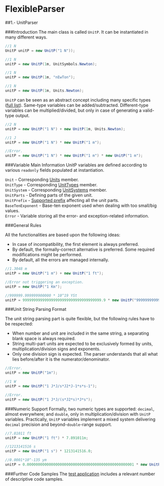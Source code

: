 # FlexibleParser

##1.- UnitParser

###Introduction
The main class is called ```UnitP```. It can be instantiated in many different ways.

```C#
//1 N
UnitP unitP = new UnitP("1 N")); 

//1 N
unitP = new UnitP(1m, UnitSymbols.Newton);

//1 N
unitP = new UnitP(1m, "nEwTon");

//1 N
unitP = new UnitP(1m, Units.Newton);
```

```UnitP``` can be seen as an abstract concept including many specific types ([full list](https://github.com/varocarbas/FlexibleParser/blob/master/1_units/source/main_code/Keywords/Public/Keywords_Public_Types.cs)). Same-type variables can be added/subtracted. Different-type variables can be multiplied/divided, but only in case of generating a valid-type output.

```C#
//2 N
unitP = new UnitP("1 N") + new UnitP(1m, Units.Newton);

//1 J
unitP = new UnitP("1 N") * new UnitP("1 m");

//Error.
unitP = new UnitP("1 N") * new UnitP("1 m") * new UnitP("1 m"); 
```

###Variable Main Information
UnitP variables are defined according to various ```readonly``` fields populated at instantiation.

```Unit``` - Corresponding [Units](https://github.com/varocarbas/FlexibleParser/blob/master/1_units/source/main_code/Keywords/Public/Units/Keywords_Public_Units_Names.cs) member.<br>
```UnitType``` - Corresponding [UnitTypes](https://github.com/varocarbas/FlexibleParser/blob/master/1_units/source/main_code/Keywords/Public/Keywords_Public_Types.cs) member.<br>
```UnitSystem``` - Corresponding [UnitSystems](https://github.com/varocarbas/FlexibleParser/blob/master/1_units/source/main_code/Keywords/Public/Keywords_Public_Miscellaneous.cs) member.<br>
```UnitParts``` - Defining parts of the given unit.<br>
```UnitPrefix``` - [Supported prefix](https://github.com/varocarbas/FlexibleParser/blob/master/1_units/source/main_code/Keywords/Public/Keywords_Public_Prefixes.cs) affecting all the unit parts.<br>
```BaseTenExponent``` - Base-ten exponent used when dealing with too small/big values.<br>
```Error``` - Variable storing all the error- and exception-related information.

###General Rules

All the functionalities are based upon the following ideas:
- In case of incompatibility, the first element is always preferred.
- By default, the formally-correct alternative is preferred. Some required modifications might be performed.
- By default, all the errors are managed internally.

```C#
//1.3048 m
unitP = new UnitP("1 m") + new UnitP("1 ft"); 

//Error not triggering an exception.
unitP = new UnitP("1 Km"); 

//999999.999999900000 * 10^19 YSt
unitP = 999999999999999999999999999999999999.9 * new UnitP("9999999999999 St"); 
```

###Unit String Parsing Format

The unit string parsing part is quite flexible, but the following rules have to be respected:
- When number and unit are included in the same string, a separating blank space is always required.
- String multi-part units are expected to be exclusively formed by units, multiplication/division signs and exponents.
- Only one division sign is expected. The parser understands that all what lies before/after it is the numerator/denominator.

```C#
//Error.
unitP = new UnitP("1m"); 

//1 W
unitP = new UnitP("1 J*J/s*J2*J-1*s*s-1");

//Error.
unitP = new UnitP("1 J*J/(s*J2*s)*J*s");
```

###Numeric Support
Formally, two numeric types are supported: ```decimal```, almost everywhere; and ```double```, only in multiplication/division with ```UnitP``` variables. Practically, ```UnitP``` variables implement a mixed system delivering ```decimal``` precision and beyond-```double```-range support. 

```C#
//7.81011 ft
unitP = new UnitP("1 ft") * 7.891011m;

//1213141516 s
unitP = new UnitP("1 s") * 1213141516.0;

//0.0001*10^-135 ym
unitP = 0.0000000000000000000000000000000000000000000000001 * new UnitP(0.000000000000000000001m, "ym2") / new UnitP("999999999999999999999 Ym"); 
```

###Further Code Samples
The [test application](https://github.com/varocarbas/FlexibleParser/blob/master/1_units/source/everything/Test/Program.cs) includes a relevant number of descriptive code samples. 
